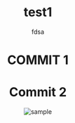 <div align="center">

# test1
fdsa

# COMMIT 1

# Commit 2

![sample](https://camo.githubusercontent.com/bpmccurdy/test1/master/img.svg)


</div>
